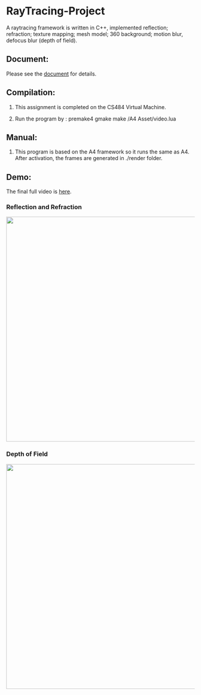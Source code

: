 # RayTracing-Project
A raytracing framework is written in C++, implemented reflection; refraction; texture mapping; mesh model; 360 background; motion blur, defocus blur (depth of field).

## Document:
Please see the [document](https://github.com/DaveHJT/RayTracing-Project/blob/main/A5%20document.docx) for details.

## Compilation:
1. This assignment is completed on the CS484 Virtual Machine.

2. Run the program by : 
premake4 gmake
make
/A4 Asset/video.lua

## Manual:
1. This program is based on the A4 framework so it runs the same as A4. After activation, the frames are generated in ./render folder.

## Demo:

The final full video is [here](https://github.com/DaveHJT/RayTracing-Project/blob/main/Hu-586.mp4).

### Reflection and Refraction

<p>
<img src="https://github.com/DaveHJT/RayTracing-Project/blob/main/render/records/refraction%20test%201.6.png?raw=true" width="600">
</p>

### Depth of Field

<p>
<img src="https://github.com/DaveHJT/RayTracing-Project/blob/main/render/records/dof.png?raw=true" width="600">
</p>
